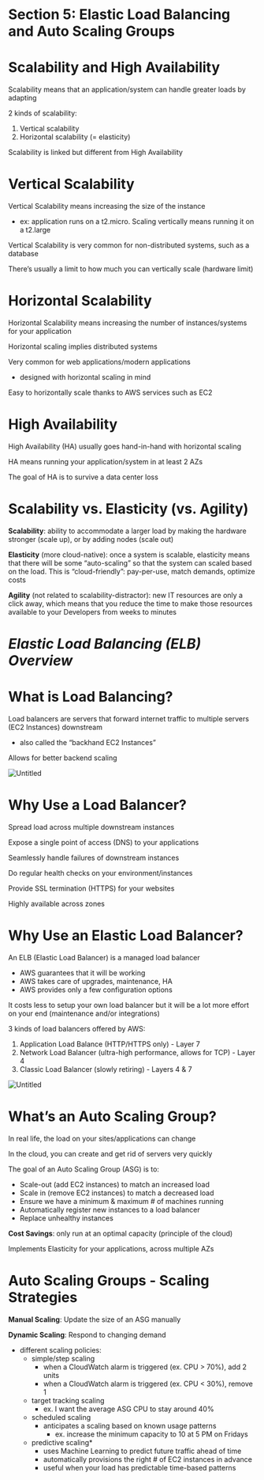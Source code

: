 # Section 5: Elastic Load Balancing and Auto Scaling Groups

# Scalability and High Availability

Scalability means that an application/system can handle greater loads by adapting

2 kinds of scalability:

1. Vertical scalability
2. Horizontal scalability (= elasticity)

Scalability is linked but different from High Availability

# Vertical Scalability

Vertical Scalability means increasing the size of the instance

- ex: application runs on a t2.micro. Scaling vertically means running it on a t2.large

Vertical Scalability is very common for non-distributed systems, such as a database

There’s usually a limit to how much you can vertically scale (hardware limit)

# Horizontal Scalability

Horizontal Scalability means increasing the number of instances/systems for your application

Horizontal scaling implies distributed systems

Very common for web applications/modern applications

- designed with horizontal scaling in mind

Easy to horizontally scale thanks to AWS services such as EC2

# High Availability

High Availability (HA) usually goes hand-in-hand with horizontal scaling

HA means running your application/system in at least 2 AZs

The goal of HA is to survive a data center loss

# Scalability vs. Elasticity (vs. Agility)

**Scalability**: ability to accommodate a larger load by making the hardware stronger (scale up), or by adding nodes (scale out)

********************Elasticity******************** (more cloud-native): once a system is scalable, elasticity means that there will be some “auto-scaling” so that the system can scaled based on the load. This is “cloud-friendly”: pay-per-use, match demands, optimize costs

**************Agility************** (not related to scalability-distractor): new IT resources are only a click away, which means that you reduce the time to make those resources available to your Developers from weeks to minutes

# *Elastic Load Balancing (ELB) Overview*

# What is Load Balancing?

Load balancers are servers that forward internet traffic to multiple servers (EC2 Instances) downstream

- also called the “backhand EC2 Instances”

Allows for better backend scaling

![Untitled](Section%205%20Elastic%20Load%20Balancing%20and%20Auto%20Scaling%20%20d60ded043be04ca2900a57789870e0f5/Untitled.png)

# Why Use a Load Balancer?

Spread load across multiple downstream instances

Expose a single point of access (DNS) to your applications

Seamlessly handle failures of downstream instances

Do regular health checks on your environment/instances

Provide SSL termination (HTTPS) for your websites

Highly available across zones

# Why Use an Elastic Load Balancer?

An ELB (Elastic Load Balancer) is a managed load balancer

- AWS guarantees that it will be working
- AWS takes care of upgrades, maintenance, HA
- AWS provides only a few configuration options

It costs less to setup your own load balancer but it will be a lot more effort on your end (maintenance and/or integrations)

3 kinds of load balancers offered by AWS:

1. Application Load Balance (HTTP/HTTPS only) - Layer 7
2. Network Load Balancer (ultra-high performance, allows for TCP) - Layer 4
3. Classic Load Balancer (slowly retiring) - Layers 4 & 7

![Untitled](Section%205%20Elastic%20Load%20Balancing%20and%20Auto%20Scaling%20%20d60ded043be04ca2900a57789870e0f5/Untitled%201.png)

# What’s an Auto Scaling Group?

In real life, the load on your sites/applications can change

In the cloud, you can create and get rid of servers very quickly

The goal of an Auto Scaling Group (ASG) is to:

- Scale-out (add EC2 instances) to match an increased load
- Scale in (remove EC2 instances) to match a decreased load
- Ensure we have a minimum & maximum # of machines running
- Automatically register new instances to a load balancer
- Replace unhealthy instances

**Cost Savings**: only run at an optimal capacity (principle of the cloud)

Implements Elasticity for your applications, across multiple AZs

# Auto Scaling Groups - Scaling Strategies

****************************Manual Scaling****************************: Update the size of an ASG manually

********************Dynamic Scaling********************: Respond to changing demand

- different scaling policies:
    - simple/step scaling
        - when a CloudWatch alarm is triggered (ex. CPU > 70%), add 2 units
        - when a CloudWatch alarm is triggered (ex. CPU < 30%), remove 1
    - target tracking scaling
        - ex. I want the average ASG CPU to stay around 40%
    - scheduled scaling
        - anticipates a scaling based on known usage patterns
            - ex. increase the minimum capacity to 10 at 5 PM on Fridays
    - predictive scaling*
        - uses Machine Learning to predict future traffic ahead of time
        - automatically provisions the right # of EC2 instances in advance
        - useful when your load has predictable time-based patterns